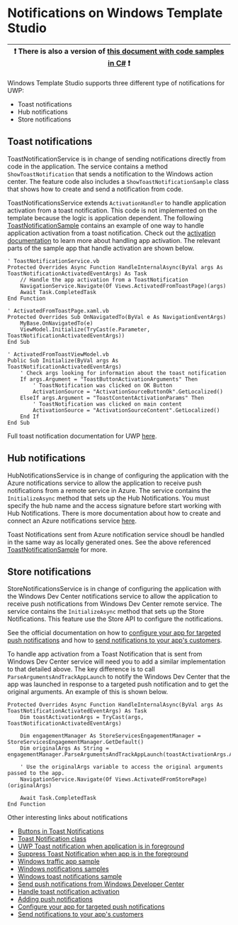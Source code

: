 # Notifications on Windows Template Studio

:heavy_exclamation_mark: There is also a version of [this document with code samples in C#](./notifications.md) :heavy_exclamation_mark: |
---------------------------------------------------------------------------------------------------------------------------------------- |

Windows Template Studio supports three different type of notifications for UWP:
- Toast notifications
- Hub notifications
- Store notifications

## Toast notifications
ToastNotificationService is in change of sending notifications directly from code in the application. The service contains a method `ShowToastNotification` that sends a notification to the Windows action center. The feature code also includes a `ShowToastNotificationSample` class that shows how to create and send a notification from code.

ToastNotificationsService extends `ActivationHandler` to handle application activation from a toast notification. This code is not implemented on the template because the logic is application dependent. The following [ToastNotificationSample](/samples/notifications/ToastNotificationSample) contains an example of one way to handle application activation from a toast notification.
Check out the [activation documentation](activation.md) to learn more about handling app activation.
The relevant parts of the sample app that handle activation are shown below.

```vbnet
' ToastNotificationService.vb
Protected Overrides Async Function HandleInternalAsync(ByVal args As ToastNotificationActivatedEventArgs) As Task
    // Handle the app activation from a ToastNotification
    NavigationService.Navigate(Of Views.ActivatedFromToastPage)(args)
    Await Task.CompletedTask
End Function

' ActivatedFromToastPage.xaml.vb
Protected Overrides Sub OnNavigatedTo(ByVal e As NavigationEventArgs)
    MyBase.OnNavigatedTo(e)
    ViewModel.Initialize(TryCast(e.Parameter, ToastNotificationActivatedEventArgs))
End Sub

' ActivatedFromToastViewModel.vb
Public Sub Initialize(ByVal args As ToastNotificationActivatedEventArgs)
    ' Check args looking for information about the toast notification
    If args.Argument = "ToastButtonActivationArguments" Then
        ' ToastNotification was clicked on OK Button
        ActivationSource = "ActivationSourceButtonOk".GetLocalized()
    ElseIf args.Argument = "ToastContentActivationParams" Then
        ' ToastNotification was clicked on main content
        ActivationSource = "ActivationSourceContent".GetLocalized()
    End If
End Sub
```

Full toast notification documentation for UWP [here](https://developer.microsoft.com/en-us/windows/uwp-community-toolkit/api/microsoft_toolkit_uwp_notifications_toastcontent).

## Hub notifications
HubNotificationsService is in change of configuring the application with the Azure notifications service to allow the application to receive push notifications from a remote service in Azure. The service contains the `InitializeAsync` method that sets up the Hub Notifications. You must specify the hub name and the access signature before start working with Hub Notifications. There is more documentation about how to create and connect an Azure notifications service [here](https://docs.microsoft.com/en-us/azure/app-service-mobile/app-service-mobile-windows-store-dotnet-get-started-push).

Toast Notifications sent from Azure notification service shoudl be handled in the same way as locally generated ones. See the above referenced [ToastNotificationSample](/samples/notifications/ToastNotificationSample) for more.

## Store notifications
StoreNotificationsService is in change of configuring the application with the Windows Dev Center notifications service to allow the application to receive push notifications from Windows Dev Center remote service. The service contains the `InitializeAsync` method that sets up the Store Notifications. This feature use the Store API to configure the notifications.

See the official documentation on how to [configure your app for targeted push notifications](https://docs.microsoft.com/windows/uwp/monetize/configure-your-app-to-receive-dev-center-notifications) and how to [send notifications to your app's customers](https://docs.microsoft.com/windows/uwp/publish/send-push-notifications-to-your-apps-customers).

To handle app activation from a Toast Notification that is sent from Windows Dev Center service will need you to add a similar implementation to that detailed above. The key difference is to call `ParseArgumentsAndTrackAppLaunch` to notify the Windows Dev Center that the app was launched in response to a targeted push notification and to get the original arguments. An example of this is shown below.

```vbnet
Protected Overrides Async Function HandleInternalAsync(ByVal args As ToastNotificationActivatedEventArgs) As Task
    Dim toastActivationArgs = TryCast(args, ToastNotificationActivatedEventArgs)

    Dim engagementManager As StoreServicesEngagementManager = StoreServicesEngagementManager.GetDefault()
    Dim originalArgs As String = engagementManager.ParseArgumentsAndTrackAppLaunch(toastActivationArgs.Argument)

    ' Use the originalArgs variable to access the original arguments passed to the app.
    NavigationService.Navigate(Of Views.ActivatedFromStorePage)(originalArgs)

    Await Task.CompletedTask
End Function
```

Other interesting links about notifications
- [Buttons in Toast Notifications](https://developer.microsoft.com/en-us/windows/uwp-community-toolkit/api/microsoft_toolkit_uwp_notifications_toastbutton)
- [Toast Notification class](https://docs.microsoft.com/uwp/api/windows.ui.notifications.toastnotification)
- [UWP Toast notification when application is in foreground](https://social.msdn.microsoft.com/Forums/en-US/ff8acad4-f0c2-4a36-ac90-84780276fd09/uwptoast-notification-when-application-is-in-foreground)
- [Suppress Toast Notification when app is in the foreground](https://social.msdn.microsoft.com/Forums/en-US/21a374dc-6510-48ea-b058-a9d4424cda4b/uwpc-suppress-toast-notification-when-app-is-in-the-foreground)
- [Windows traffic app sample](https://github.com/microsoft/windows-appsample-trafficapp/)
- [Windows notifications samples](https://github.com/Microsoft/Windows-universal-samples/tree/master/Samples/Notifications)
- [Windows toast notifications sample](https://github.com/WindowsNotifications/quickstart-sending-local-toast-win10)
- [Send push notifications from Windows Developer Center](https://docs.microsoft.com/windows/uwp/publish/send-push-notifications-to-your-apps-customers)
- [Handle toast notification activation](https://blogs.msdn.microsoft.com/tiles_and_toasts/2015/07/08/quickstart-sending-a-local-toast-notification-and-handling-activations-from-it-windows-10/)
- [Adding push notifications](https://docs.microsoft.com/azure/app-service-mobile/app-service-mobile-windows-store-dotnet-get-started-push)
- [Configure your app for targeted push notifications](https://docs.microsoft.com/windows/uwp/monetize/configure-your-app-to-receive-dev-center-notifications)
- [Send notifications to your app's customers](https://docs.microsoft.com/windows/uwp/publish/send-push-notifications-to-your-apps-customers)
